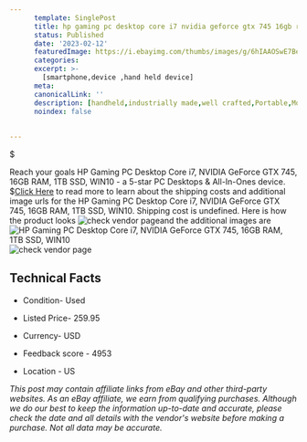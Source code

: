 ```yaml
---
      template: SinglePost
      title: hp gaming pc desktop core i7 nvidia geforce gtx 745 16gb ram 1tb ssd win10
      status: Published
      date: '2023-02-12'
      featuredImage: https://i.ebayimg.com/thumbs/images/g/6hIAAOSwE7BemlwZ/s-l225.jpg
      categories: 
      excerpt: >-
        [smartphone,device ,hand held device]
      meta:
      canonicalLink: ''
      description: [handheld,industrially made,well crafted,Portable,Mobile,Compact,Convenient,Lightweight,Maneuverable,Man-portable,Miniature,Carriable,Hand-held,Light,Holdable,Transportable,Mobile device,Pocket-sized,On-the-go,Wireless,Cordless,Compact size,Convenient size, smartphone,device ,hand held device]
      noindex: false
      
        
---
```

$

Reach your goals HP Gaming PC Desktop Core i7, NVIDIA GeForce GTX 745, 16GB RAM, 1TB SSD, WIN10 - a 5-star PC Desktops & All-In-Ones device.
$[Click Here](https://www.ebay.com/itm/113863715718?hash=item1a82ce6b86%3Ag%3A6hIAAOSwE7BemlwZ&mkevt=1&mkcid=1&mkrid=711-53200-19255-0&campid=%253CePNCampaignId%253E&customid=%253CreferenceId%253E&toolid=10049) to read more to learn about the shipping costs and additional image urls for the HP Gaming PC Desktop Core i7, NVIDIA GeForce GTX 745, 16GB RAM, 1TB SSD, WIN10. Shipping cost is undefined. Here is how the product looks ![check vendor page](https://i.ebayimg.com/thumbs/images/g/6hIAAOSwE7BemlwZ/s-l225.jpg)and the additional images are![HP Gaming PC Desktop Core i7, NVIDIA GeForce GTX 745, 16GB RAM, 1TB SSD, WIN10](https://i.ebayimg.com/images/g/6hIAAOSwE7BemlwZ/s-l500.jpg)![check vendor page](https://origin-galleryplus.ebayimg.com/ws/web/113863715718_2_0_1/225x225.jpg,https://origin-galleryplus.ebayimg.com/ws/web/113863715718_3_0_1/225x225.jpg)



 ## Technical Facts 



     
      

 - Condition- Used 


      

 - Listed Price- 259.95 


      

 - Currency- USD 


      

 - Feedback score - 4953 


      

 - Location - US 


      
      

 *_This post may contain affiliate links from eBay and other third-party websites. As an eBay affiliate, we earn from qualifying purchases. Although we do our best to keep the information up-to-date and accurate, please check the date and all details with the vendor's website before making a purchase. Not all data may be accurate._*







